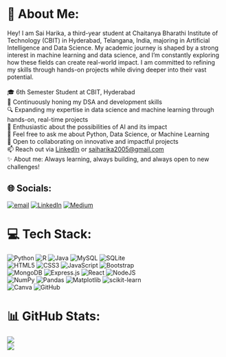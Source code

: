 # 💫 About Me:
Hey! I am Sai Harika, a third-year student at Chaitanya Bharathi Institute of Technology (CBIT) in Hyderabad, Telangana, India, majoring in Artificial Intelligence and Data Science. My academic journey is shaped by a strong interest in machine learning and data science, and I’m constantly exploring how these fields can create real-world impact. I am committed to refining my skills through hands-on projects while diving deeper into their vast potential.<br><br>🎓 6th Semester Student at CBIT, Hyderabad<br>🌱 Continuously honing my DSA and development skills<br>🔍 Expanding my expertise in data science and machine learning through hands-on, real-time projects<br>🤖 Enthusiastic about the possibilities of AI and its impact<br>💬 Feel free to ask me about Python, Data Science, or Machine Learning<br>👯 Open to collaborating on innovative and impactful projects<br>📫 Reach out via [LinkedIn](https://www.linkedin.com/in/sai-harika-usikarla-6303452b0/) or [saiharika2005@gmail.com](mailto:saiharika2005@gmail.com) <br>✨ About me: Always learning, always building, and always open to new challenges!


## 🌐 Socials:
[![email](https://img.shields.io/badge/Email-D14836?logo=gmail&logoColor=white)](mailto:saiharika2005@gmail.com) [![LinkedIn](https://img.shields.io/badge/LinkedIn-%230077B5.svg?logo=linkedin&logoColor=white)](https://www.linkedin.com/in/sai-harika-usikarla-6303452b0/) [![Medium](https://img.shields.io/badge/Medium-12100E?logo=medium&logoColor=white)](https://medium.com/@saiharika) 

# 💻 Tech Stack:
![Python](https://img.shields.io/badge/python-3670A0?style=for-the-badge&logo=python&logoColor=ffdd54) ![R](https://img.shields.io/badge/r-%23276DC3.svg?style=for-the-badge&logo=r&logoColor=white) ![Java](https://img.shields.io/badge/java-%23ED8B00.svg?style=for-the-badge&logo=openjdk&logoColor=white) ![MySQL](https://img.shields.io/badge/mysql-4479A1.svg?style=for-the-badge&logo=mysql&logoColor=white) ![SQLite](https://img.shields.io/badge/sqlite-%2307405e.svg?style=for-the-badge&logo=sqlite&logoColor=white)  
![HTML5](https://img.shields.io/badge/html5-%23E34F26.svg?style=for-the-badge&logo=html5&logoColor=white) ![CSS3](https://img.shields.io/badge/css3-%231572B6.svg?style=for-the-badge&logo=css3&logoColor=white) ![JavaScript](https://img.shields.io/badge/javascript-%23323330.svg?style=for-the-badge&logo=javascript&logoColor=%23F7DF1E) ![Bootstrap](https://img.shields.io/badge/bootstrap-%238511FA.svg?style=for-the-badge&logo=bootstrap&logoColor=white)  
![MongoDB](https://img.shields.io/badge/MongoDB-%234ea94b.svg?style=for-the-badge&logo=mongodb&logoColor=white) ![Express.js](https://img.shields.io/badge/express.js-%23404d59.svg?style=for-the-badge&logo=express&logoColor=%2361DAFB) ![React](https://img.shields.io/badge/react-%2320232a.svg?style=for-the-badge&logo=react&logoColor=%2361DAFB) ![NodeJS](https://img.shields.io/badge/node.js-6DA55F?style=for-the-badge&logo=node.js&logoColor=white)  
![NumPy](https://img.shields.io/badge/numpy-%23013243.svg?style=for-the-badge&logo=numpy&logoColor=white) ![Pandas](https://img.shields.io/badge/pandas-%23150458.svg?style=for-the-badge&logo=pandas&logoColor=white) ![Matplotlib](https://img.shields.io/badge/Matplotlib-%23ffffff.svg?style=for-the-badge&logo=Matplotlib&logoColor=black) ![scikit-learn](https://img.shields.io/badge/scikit--learn-%23F7931E.svg?style=for-the-badge&logo=scikit-learn&logoColor=white)  
![Canva](https://img.shields.io/badge/Canva-%2300C4CC.svg?style=for-the-badge&logo=Canva&logoColor=white) ![GitHub](https://img.shields.io/badge/github-%23121011.svg?style=for-the-badge&logo=github&logoColor=white)
# 📊 GitHub Stats:
![](https://github-readme-stats.vercel.app/api?username=SaiHarika16&theme=github_dark&hide_border=false&include_all_commits=false&count_private=false)<br/>
![](https://github-readme-stats.vercel.app/api/top-langs/?username=SaiHarika16&theme=github_dark&hide_border=false&include_all_commits=false&count_private=false&layout=compact)

<!-- Proudly created with GPRM ( https://gprm.itsvg.in ) -->
